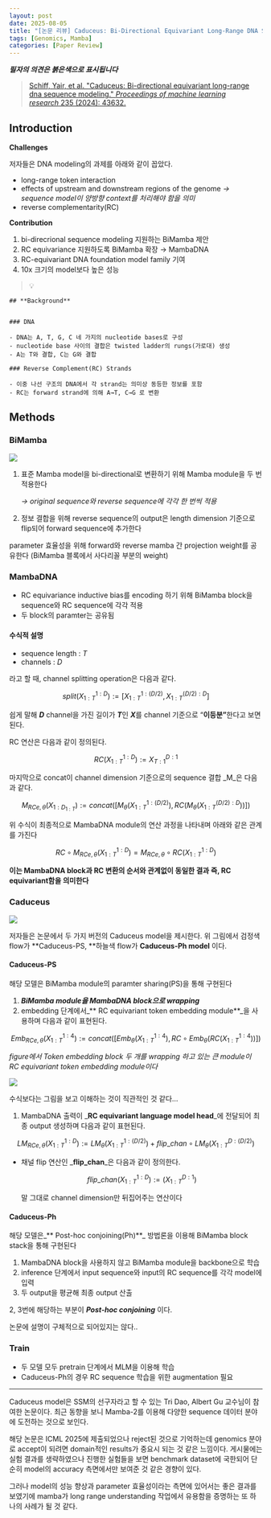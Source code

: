 ```yaml
---
layout: post
date: 2025-08-05
title: "[논문 리뷰] Caduceus: Bi-Directional Equivariant Long-Range DNA Sequence Modeling"
tags: [Genomics, Mamba]
categories: [Paper Review]
---
```


<span class="notion-red">_**필자의 의견은 붉은색으로 표시됩니다**_</span>


> [Schiff, Yair, et al. "Caduceus: Bi-directional equivariant long-range dna sequence modeling." ](https://pmc.ncbi.nlm.nih.gov/articles/PMC12189541/)[_Proceedings of machine learning research_](https://pmc.ncbi.nlm.nih.gov/articles/PMC12189541/)[ 235 (2024): 43632.](https://pmc.ncbi.nlm.nih.gov/articles/PMC12189541/)



## Introduction


**Challenges**


저자들은 DNA modeling의 과제를 아래와 같이 꼽았다.

- long-range token interaction
- effects of upstream and downstream regions of the genome 
_→ sequence model이 양방향 context를 처리해야 함을 의미_
- reverse complementarity(RC)

**Contribution**

1. bi-direcrional sequence modeling 지원하는 BiMamba 제안
1. RC equivariance 지원하도록 BiMamba 확장 → MambaDNA
1. RC-equivariant DNA foundation model family 기여
1. 10x 크기의 model보다 높은 성능

> 💡 


	## **Background**


	### DNA

	- DNA는 A, T, G, C 네 가지의 nucleotide bases로 구성
	- nucleotide base 사이의 결합은 twisted ladder의 rungs(가로대) 생성
	- A는 T와 결합, C는 G와 결합

	### Reverse Complement(RC) Strands

	- 이중 나선 구조의 DNA에서 각 strand는 의미상 동등한 정보를 포함
	- RC는 forward strand에 의해 A→T, C→G 로 변환


## Methods



### BiMamba


![](https://prod-files-secure.s3.us-west-2.amazonaws.com/542b861c-36a8-4051-84e5-8804b6728dba/2c247d59-7815-4980-99f0-8f0d21f445a7/image.png?X-Amz-Algorithm=AWS4-HMAC-SHA256&X-Amz-Content-Sha256=UNSIGNED-PAYLOAD&X-Amz-Credential=ASIAZI2LB466Z34N3PTF%2F20250921%2Fus-west-2%2Fs3%2Faws4_request&X-Amz-Date=20250921T180125Z&X-Amz-Expires=3600&X-Amz-Security-Token=IQoJb3JpZ2luX2VjEJL%2F%2F%2F%2F%2F%2F%2F%2F%2F%2FwEaCXVzLXdlc3QtMiJIMEYCIQD2pKbQR6Q%2Bzph8NljOSeuTSmzJk66rk5txAn7lnSecrAIhAMFgGUzuurkF3niGcXz0r9ZkFT8RYSbZvxBlCueRNNLpKv8DCBsQABoMNjM3NDIzMTgzODA1IgzUQTVCK7I6U8ft00Uq3AOMhxz1SFdH9KFhh9fcgww1UNycS9DWo70QkINNGReV1x8ukvb6mO%2BclphM865C%2BSfdZlWOFRacu%2FOSqPzn8kH9Xa41RAT%2F%2Fxin9KU%2BbPYB7%2FR3TOUUbytcQZ4JaLw4mshsbFng5o0nNbabkBYgz7zcmw5QmYeShCWfrBJSAbT3sN%2FCwNZ9On3UgKX22rOF%2F47cD%2F9h4urjS7R72aNORFeb9Wi%2FuM5S5lGl6oZ%2FNDVJ4PbLoPIEaehN9VA5%2F7%2BYRw1aUlRrE%2B0lTBGiipk1xKpAIWVzJC%2FOqYw18jRaa%2B%2B%2Bei365ygRm0EGIGg%2FTH8xW4bFfabdjIH6GEExObBIHT2ZqmMR3tPbgZ9vYSH7xsI4xvIXnqtyo2U6sWRa%2BQxzlofkaEGk2poXAC0EOXMu7XJzYjw360%2Beno5B%2F4OXLrTKiFvmRFbV0J%2BZM%2FVtTYv8umrhx%2BaiJ3Dfz%2FnLl0ry95Bxk9NkS1nfSuwXJu%2BI5FjK%2B1Ody59R9aAYm%2FXtXi5t7OyqNwItJJbDKWtcRNa8ZBFP4Z7BByF1y1MQiDTQ7TQ7khC2r4o1j29mcdXqxp9Prv1qwtKaJQ9goyySDrNrKlf1QUiTARPlB5ucA%2Bqz214I3R1fI0NDwPYTpyqjgjDa6cDGBjqkAaWqLQ6EySq5%2FcOEes%2BD3JaOlB%2FkrTz7RBWWYuw6%2BnGhOGNsjfyfLQFHygt0NWpdU6%2B%2Fl%2BbcgFW6oQMx9VbVBda5rd98MjctzaQJZ67Vc1Jic5V%2FP7I5rmFEyvCdbyD%2FKEiFFNdDOIMTpKkvGFG7SFiWz4c1aGXp5zdyqo44W4SVq65Z47xvhU6LQC%2BIXD5h5LDheHeg8EWMRvX86OtSWY1GiLBh&X-Amz-Signature=3d49f808887525ae3ed5416f6423f21e3de22291311407568daacee22b77ee3a&X-Amz-SignedHeaders=host&x-amz-checksum-mode=ENABLED&x-id=GetObject)

1. 표준 Mamba model을 bi-directional로 변환하기 위해 Mamba module을 두 번 적용한다

	_→ original sequence와 reverse sequence에 각각 한 번씩 적용_

1. 정보 결합을 위해 reverse sequence의 output은 length dimension 기준으로 flip되어 forward sequence에 추가한다

parameter 효율성을 위해 forward와 reverse mamba 간 projection weight를 공유한다 (BiMamba 블록에서 사다리꼴 부분의 weight)



### MambaDNA

- RC equivariance inductive bias를 encoding 하기 위해 BiMamba block을 sequence와 RC sequence에 각각 적용
- 두 block의 paramter는 공유됨


#### 수식적 설명

- sequence length : _T_
- channels : _D_

라고 할 때,  channel splitting operation은 다음과 같다.


$$
split(X^{1:D}_{1:T}):=[X^{1:(D/2)}_{1:T},X^{(D/2):D}_{1:T}]
$$


<span class="notion-red">쉽게 말해 </span><span class="notion-red">_**D**_</span><span class="notion-red"> channel을 가진 길이가 </span><span class="notion-red">_**T**_</span><span class="notion-red">인 </span><span class="notion-red">_**X**_</span><span class="notion-red">를 channel 기준으로 “</span><span class="notion-red">**이등분”**</span><span class="notion-red">한다고 보면 된다.</span>


RC 연산은 다음과 같이 정의된다.


$$
RC(X^{1:D}_{1:T}):=X^{D:1}_{T:1}
$$


마지막으로 concat이 channel dimension 기준으로의 sequence 결합 _M_은 다음과 같다.


$$
M_{RCe,\theta}(X_{1:D_{1:T}}):=concat([M_{\theta}(X^{1:(D/2)}_{1:T}),RC(M_{\theta}(X^{(D/2):D}_{1:T}))])
$$


위 수식이 최종적으로 MambaDNA module의 연산 과정을 나타내며 아래와 같은 관계를 가진다


$$
RC\circ M_{RCe,\theta}(X^{1:D}_{1:T}) = M_{RCe,\theta} \circ RC(X^{1:D}_{1:T})
$$


**이는 MambaDNA block과 RC 변환의 순서와 관계없이 동일한 결과 즉, RC equivariant함을 의미한다**



### Caduceus


![](https://prod-files-secure.s3.us-west-2.amazonaws.com/542b861c-36a8-4051-84e5-8804b6728dba/f94a60d7-8145-473b-aef9-7c68d3ec604a/image.png?X-Amz-Algorithm=AWS4-HMAC-SHA256&X-Amz-Content-Sha256=UNSIGNED-PAYLOAD&X-Amz-Credential=ASIAZI2LB466Z34N3PTF%2F20250921%2Fus-west-2%2Fs3%2Faws4_request&X-Amz-Date=20250921T180125Z&X-Amz-Expires=3600&X-Amz-Security-Token=IQoJb3JpZ2luX2VjEJL%2F%2F%2F%2F%2F%2F%2F%2F%2F%2FwEaCXVzLXdlc3QtMiJIMEYCIQD2pKbQR6Q%2Bzph8NljOSeuTSmzJk66rk5txAn7lnSecrAIhAMFgGUzuurkF3niGcXz0r9ZkFT8RYSbZvxBlCueRNNLpKv8DCBsQABoMNjM3NDIzMTgzODA1IgzUQTVCK7I6U8ft00Uq3AOMhxz1SFdH9KFhh9fcgww1UNycS9DWo70QkINNGReV1x8ukvb6mO%2BclphM865C%2BSfdZlWOFRacu%2FOSqPzn8kH9Xa41RAT%2F%2Fxin9KU%2BbPYB7%2FR3TOUUbytcQZ4JaLw4mshsbFng5o0nNbabkBYgz7zcmw5QmYeShCWfrBJSAbT3sN%2FCwNZ9On3UgKX22rOF%2F47cD%2F9h4urjS7R72aNORFeb9Wi%2FuM5S5lGl6oZ%2FNDVJ4PbLoPIEaehN9VA5%2F7%2BYRw1aUlRrE%2B0lTBGiipk1xKpAIWVzJC%2FOqYw18jRaa%2B%2B%2Bei365ygRm0EGIGg%2FTH8xW4bFfabdjIH6GEExObBIHT2ZqmMR3tPbgZ9vYSH7xsI4xvIXnqtyo2U6sWRa%2BQxzlofkaEGk2poXAC0EOXMu7XJzYjw360%2Beno5B%2F4OXLrTKiFvmRFbV0J%2BZM%2FVtTYv8umrhx%2BaiJ3Dfz%2FnLl0ry95Bxk9NkS1nfSuwXJu%2BI5FjK%2B1Ody59R9aAYm%2FXtXi5t7OyqNwItJJbDKWtcRNa8ZBFP4Z7BByF1y1MQiDTQ7TQ7khC2r4o1j29mcdXqxp9Prv1qwtKaJQ9goyySDrNrKlf1QUiTARPlB5ucA%2Bqz214I3R1fI0NDwPYTpyqjgjDa6cDGBjqkAaWqLQ6EySq5%2FcOEes%2BD3JaOlB%2FkrTz7RBWWYuw6%2BnGhOGNsjfyfLQFHygt0NWpdU6%2B%2Fl%2BbcgFW6oQMx9VbVBda5rd98MjctzaQJZ67Vc1Jic5V%2FP7I5rmFEyvCdbyD%2FKEiFFNdDOIMTpKkvGFG7SFiWz4c1aGXp5zdyqo44W4SVq65Z47xvhU6LQC%2BIXD5h5LDheHeg8EWMRvX86OtSWY1GiLBh&X-Amz-Signature=9b6ff6495ee4fa7467d9dd700e455aeff802db44357900146c78fc8d955c882a&X-Amz-SignedHeaders=host&x-amz-checksum-mode=ENABLED&x-id=GetObject)


저자들은 논문에서 두 가지 버전의 Caduceus model을 제시한다. 위 그림에서 검정색 flow가 **Caduceus-PS, **하늘색 flow가 **Caduceus-Ph model** 이다.



#### Caduceus-PS


해당 모델은 BiMamba module의 paramter sharing(PS)을 통해 구현된다

1. _**BiMamba module을 MambaDNA block으로 wrapping**_
1. embedding 단계에서_** RC equivariant token embedding module**_을 사용하며 다음과 같이 표현된다.

$$
Emb_{RCe,\theta}(X^{1:4}_{1:T}):=concat([Emb_{\theta}(X^{1:4}_{1:T}),RC \circ Emb_{\theta}(RC(X^{1:4}_{1:T}))])
$$


_figure에서 Token embedding block 두 개를 wrapping 하고 있는 큰 module이 RC equivariant token embedding module이다_


![](https://prod-files-secure.s3.us-west-2.amazonaws.com/542b861c-36a8-4051-84e5-8804b6728dba/b175e4da-71eb-4e91-8c23-a06dabe673c9/image.png?X-Amz-Algorithm=AWS4-HMAC-SHA256&X-Amz-Content-Sha256=UNSIGNED-PAYLOAD&X-Amz-Credential=ASIAZI2LB466Z34N3PTF%2F20250921%2Fus-west-2%2Fs3%2Faws4_request&X-Amz-Date=20250921T180125Z&X-Amz-Expires=3600&X-Amz-Security-Token=IQoJb3JpZ2luX2VjEJL%2F%2F%2F%2F%2F%2F%2F%2F%2F%2FwEaCXVzLXdlc3QtMiJIMEYCIQD2pKbQR6Q%2Bzph8NljOSeuTSmzJk66rk5txAn7lnSecrAIhAMFgGUzuurkF3niGcXz0r9ZkFT8RYSbZvxBlCueRNNLpKv8DCBsQABoMNjM3NDIzMTgzODA1IgzUQTVCK7I6U8ft00Uq3AOMhxz1SFdH9KFhh9fcgww1UNycS9DWo70QkINNGReV1x8ukvb6mO%2BclphM865C%2BSfdZlWOFRacu%2FOSqPzn8kH9Xa41RAT%2F%2Fxin9KU%2BbPYB7%2FR3TOUUbytcQZ4JaLw4mshsbFng5o0nNbabkBYgz7zcmw5QmYeShCWfrBJSAbT3sN%2FCwNZ9On3UgKX22rOF%2F47cD%2F9h4urjS7R72aNORFeb9Wi%2FuM5S5lGl6oZ%2FNDVJ4PbLoPIEaehN9VA5%2F7%2BYRw1aUlRrE%2B0lTBGiipk1xKpAIWVzJC%2FOqYw18jRaa%2B%2B%2Bei365ygRm0EGIGg%2FTH8xW4bFfabdjIH6GEExObBIHT2ZqmMR3tPbgZ9vYSH7xsI4xvIXnqtyo2U6sWRa%2BQxzlofkaEGk2poXAC0EOXMu7XJzYjw360%2Beno5B%2F4OXLrTKiFvmRFbV0J%2BZM%2FVtTYv8umrhx%2BaiJ3Dfz%2FnLl0ry95Bxk9NkS1nfSuwXJu%2BI5FjK%2B1Ody59R9aAYm%2FXtXi5t7OyqNwItJJbDKWtcRNa8ZBFP4Z7BByF1y1MQiDTQ7TQ7khC2r4o1j29mcdXqxp9Prv1qwtKaJQ9goyySDrNrKlf1QUiTARPlB5ucA%2Bqz214I3R1fI0NDwPYTpyqjgjDa6cDGBjqkAaWqLQ6EySq5%2FcOEes%2BD3JaOlB%2FkrTz7RBWWYuw6%2BnGhOGNsjfyfLQFHygt0NWpdU6%2B%2Fl%2BbcgFW6oQMx9VbVBda5rd98MjctzaQJZ67Vc1Jic5V%2FP7I5rmFEyvCdbyD%2FKEiFFNdDOIMTpKkvGFG7SFiWz4c1aGXp5zdyqo44W4SVq65Z47xvhU6LQC%2BIXD5h5LDheHeg8EWMRvX86OtSWY1GiLBh&X-Amz-Signature=9604dfa0c6479878b103c792d93ee47c27b17dcb4495799e34e0e769f9490f19&X-Amz-SignedHeaders=host&x-amz-checksum-mode=ENABLED&x-id=GetObject)


<span class="notion-red">수식보다는 그림을 보고 이해하는 것이 직관적인 것 같다…</span>

1. MambaDNA 출력이 _**RC equivariant language model head**_에 전달되어 최종 output 생성하며 다음과 같이 표현된다.

$$
LM_{RCe,\theta}(X^{1:D}_{1:T}):= LM_{\theta}(X^{1:(D/2)}_{1:T})+flip\_chan\circ LM_{\theta}(X^{D:(D/2)}_{1:T})
$$

- 채널 flip 연산인 _**flip\_chan**_은 다음과 같이 정의한다.

	$$
	flip\_chan(X^{1:D}_{1:T}):=(X^{D:1}_{1:T})
	$$


	말 그대로 channel dimension만 뒤집어주는 연산이다



#### Caduceus-Ph


해당 모델은_** Post-hoc conjoining(Ph)**_ 방법론을 이용해 BiMamba block stack을 통해 구현된다

1. MambaDNA block을 사용하지 않고 BiMamba module을 backbone으로 학습
1. inference 단계에서 input sequence와 input의 RC sequence를 각각 model에 입력
1. 두 output을 평균해 최종 output 산출

2, 3번에 해당하는 부분이 _**Post-hoc conjoining**_ 이다.


<span class="notion-red">논문에 설명이 구체적으로 되어있지는 않다..</span>



### Train

- 두 모델 모두 pretrain 단계에서 MLM을 이용해 학습
- Caduceus-Ph의 경우 RC sequence 학습을 위한 augmentation 필요

---


<span class="notion-red">Caduceus model은 SSM의 선구자라고 할 수 있는 Tri Dao, Albert Gu 교수님이 참여한 논문이다. 최근 동향을 보니 Mamba-2를 이용해 다양한 sequence 데이터 분야에 도전하는 것으로 보인다.</span>


<span class="notion-red">해당 논문은 ICML 2025에 제출되었으나 reject된 것으로 기억하는데 genomics 분야로 accept이 되려면 domain적인 results가 중요시 되는 것 같은 느낌이다. 게시물에는 실험 결과를 생략하였으나 진행한 실험들을 보면 benchmark dataset에 국한되어 단순히 model의 accuracy 측면에서만 보여준 것 같은 경향이 있다.</span>


<span class="notion-red">그러나 model의 성능 향상과 parameter 효율성이라는 측면에 있어서는 좋은 결과를 보였기에 mamba가 long range understanding 작업에서 유용함을 증명하는 또 하나의 사례가 될 것 같다.</span>

